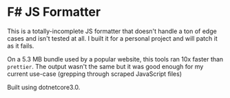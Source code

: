 # F# JS Formatter

This is a totally-incomplete JS formatter that doesn't handle a ton of edge cases and isn't tested at all. I built it for a personal project and will patch it as it fails.

On a 5.3 MB bundle used by a popular website, this tools ran 10x faster than `prettier`. The output wasn't the same but it was good enough for my current use-case (grepping through scraped JavaScript files)

Built using dotnetcore3.0.
